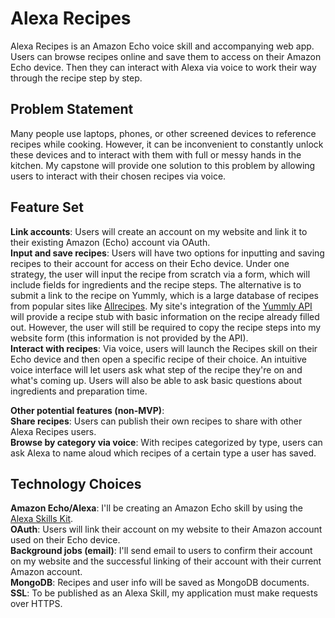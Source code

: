 # Alexa Recipes #
Alexa Recipes is an Amazon Echo voice skill and accompanying web app. Users can browse recipes online and save them to access on their Amazon Echo device. Then they can interact with Alexa via voice to work their way through the recipe step by step.

## Problem Statement ##
Many people use laptops, phones, or other screened devices to reference recipes while cooking. However, it can be inconvenient to constantly unlock these devices and to interact with them with full or messy hands in the kitchen. My capstone will provide one solution to this problem by allowing users to interact with their chosen recipes via voice.

## Feature Set ##
**Link accounts**: Users will create an account on my website and link it to their existing Amazon (Echo) account via OAuth.  
**Input and save recipes**: Users will have two options for inputting and saving recipes to their account for access on their Echo device. Under one strategy, the user will input the recipe from scratch via a form, which will include fields for ingredients and the recipe steps. The alternative is to submit a link to the recipe on Yummly, which is a large database of recipes from popular sites like [Allrecipes](http://allrecipes.com/). My site's integration of the [Yummly API](https://developer.yummly.com/) will provide a recipe stub with basic information on the recipe already filled out. However, the user will still be required to copy the recipe steps into my website form (this information is not provided by the API).  
**Interact with recipes**: Via voice, users will launch the Recipes skill on their Echo device and then open a specific recipe of their choice. An intuitive voice interface will let users ask what step of the recipe they're on and what's coming up. Users will also be able to ask basic questions about ingredients and preparation time.  

**Other potential features (non-MVP)**:  
**Share recipes**: Users can publish their own recipes to share with other Alexa Recipes users.  
**Browse by category via voice**: With recipes categorized by type, users can ask Alexa to name aloud which recipes of a certain type a user has saved.

## Technology Choices ##
**Amazon Echo/Alexa**: I'll be creating an Amazon Echo skill by using the [Alexa Skills Kit](https://developer.amazon.com/public/solutions/alexa/alexa-skills-kit/getting-started-guide).  
**OAuth**: Users will link their account on my website to their Amazon account used on their Echo device.  
**Background jobs (email)**: I'll send email to users to confirm their account on my website and the successful linking of their account with their current Amazon account.   
**MongoDB**: Recipes and user info will be saved as MongoDB documents.  
**SSL**: To be published as an Alexa Skill, my application must make requests over HTTPS.   
